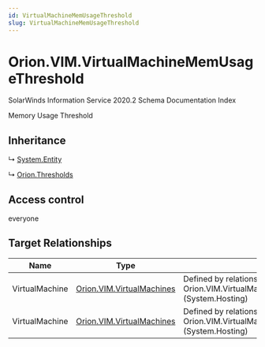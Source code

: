 ```yaml
---
id: VirtualMachineMemUsageThreshold
slug: VirtualMachineMemUsageThreshold
---
```


# Orion.VIM.VirtualMachineMemUsageThreshold

SolarWinds Information Service 2020.2 Schema Documentation Index

Memory Usage Threshold

## Inheritance

↳ [System.Entity](./../System/Entity)

↳ [Orion.Thresholds](./../Orion/Thresholds)

## Access control

everyone

## Target Relationships

| Name | Type | Notes |
| ------ | ------ | ------ |
| VirtualMachine | [Orion.VIM.VirtualMachines](./../Orion.VIM/VirtualMachines) | Defined by relationship Orion.VIM.VirtualMachineHostsMemUsageThreshold (System.Hosting) |
| VirtualMachine | [Orion.VIM.VirtualMachines](./../Orion.VIM/VirtualMachines) | Defined by relationship Orion.VIM.VirtualMachineHostsMemUsageThreshold (System.Hosting) |

